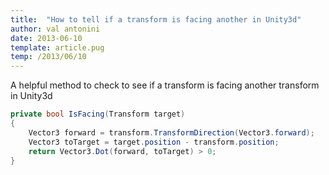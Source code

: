 ```yaml
---
title:  "How to tell if a transform is facing another in Unity3d"
author: val antonini
date: 2013-06-10
template: article.pug
temp: /2013/06/10
---
```



A helpful method to check to see if a transform is facing another transform in Unity3d


```cs
private bool IsFacing(Transform target)
{
    Vector3 forward = transform.TransformDirection(Vector3.forward);
    Vector3 toTarget = target.position - transform.position;
    return Vector3.Dot(forward, toTarget) > 0;
}
```